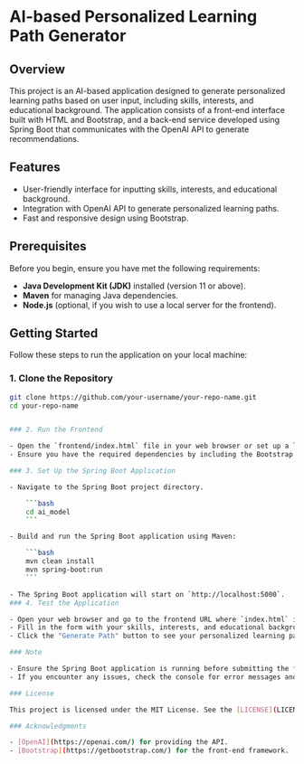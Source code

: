 # AI-based Personalized Learning Path Generator

## Overview

This project is an AI-based application designed to generate personalized learning paths based on user input, including skills, interests, and educational background. The application consists of a front-end interface built with HTML and Bootstrap, and a back-end service developed using Spring Boot that communicates with the OpenAI API to generate recommendations.

## Features

- User-friendly interface for inputting skills, interests, and educational background.
- Integration with OpenAI API to generate personalized learning paths.
- Fast and responsive design using Bootstrap.

## Prerequisites

Before you begin, ensure you have met the following requirements:

- **Java Development Kit (JDK)** installed (version 11 or above).
- **Maven** for managing Java dependencies.
- **Node.js** (optional, if you wish to use a local server for the frontend).

## Getting Started

Follow these steps to run the application on your local machine:

### 1. Clone the Repository

```bash
git clone https://github.com/your-username/your-repo-name.git
cd your-repo-name


### 2. Run the Frontend

- Open the `frontend/index.html` file in your web browser or set up a local server to serve the HTML file.
- Ensure you have the required dependencies by including the Bootstrap CDN in the `<head>` section of your HTML.

### 3. Set Up the Spring Boot Application

- Navigate to the Spring Boot project directory.

    ```bash
    cd ai_model
    ```

- Build and run the Spring Boot application using Maven:

    ```bash
    mvn clean install
    mvn spring-boot:run
    ```

- The Spring Boot application will start on `http://localhost:5000`.
### 4. Test the Application

- Open your web browser and go to the frontend URL where `index.html` is being served.
- Fill in the form with your skills, interests, and educational background.
- Click the "Generate Path" button to see your personalized learning path generated by the AI.

### Note

- Ensure the Spring Boot application is running before submitting the form from the frontend.
- If you encounter any issues, check the console for error messages and ensure all components are running properly.

### License

This project is licensed under the MIT License. See the [LICENSE](LICENSE) file for details.

### Acknowledgments

- [OpenAI](https://openai.com/) for providing the API.
- [Bootstrap](https://getbootstrap.com/) for the front-end framework.
